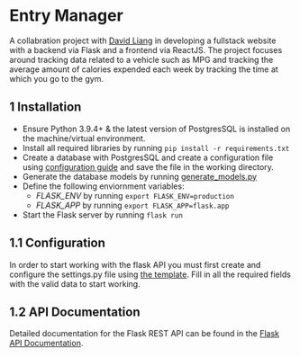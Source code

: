 # Entry Manager
A collabration project with [David Liang](https://github.com/davidliang2019) in developing a fullstack website with a backend via Flask and a frontend via ReactJS. The project focuses around tracking data related to a vehicle such as MPG and tracking the average amount of calories expended each week by tracking the time at which you go to the gym.

## 1 Installation
 - Ensure Python 3.9.4+ & the latest version of PostgresSQL is installed on the machine/virtual environment.
 - Install all required libraries by running `pip install -r requirements.txt`
 - Create a database with PostgresSQL and create a configuration file using [configuration guide](#configuration) and save the file in the working directory.
 - Generate the database models by running [generate_models.py](flask/generate_models.py)
 - Define the following enviornment variables:
   - *FLASK_ENV* by running `export FLASK_ENV=production`
   - *FLASK_APP* by running `export FLASK_APP=flask.app`
 - Start the Flask server by running `flask run`

## 1.1 Configuration
In order to start working with the flask API you must first create and configure the settings.py file using [the template](.sample/settings_template.py). Fill in all the required fields with the valid data to start working.

## 1.2 API Documentation
Detailed documentation for the Flask REST API can be found in the [Flask API Documentation](API_DOCS.md).